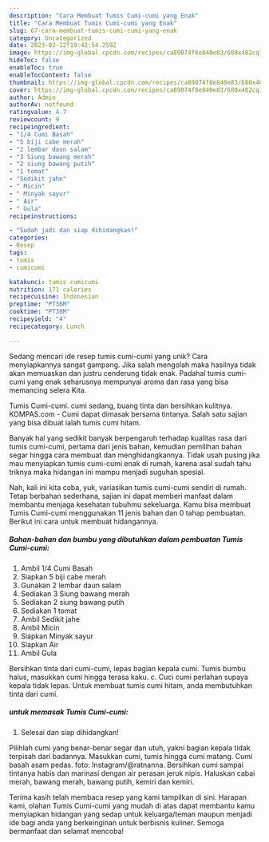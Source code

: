 ```yaml
---
description: "Cara Membuat Tumis Cumi-cumi yang Enak"
title: "Cara Membuat Tumis Cumi-cumi yang Enak"
slug: 67-cara-membuat-tumis-cumi-cumi-yang-enak
category: Uncategorized
date: 2023-02-12T19:42:54.259Z
image: https://img-global.cpcdn.com/recipes/ca89074f8e840e83/680x482cq70/tumis-cumi-cumi-foto-resep-utama.jpg
hideToc: false
enableToc: true
enableTocContent: false
thumbnail: https://img-global.cpcdn.com/recipes/ca89074f8e840e83/680x482cq70/tumis-cumi-cumi-foto-resep-utama.jpg
cover: https://img-global.cpcdn.com/recipes/ca89074f8e840e83/680x482cq70/tumis-cumi-cumi-foto-resep-utama.jpg
author: Admin
authorAv: notfound
ratingvalue: 4.7
reviewcount: 9
recipeingredient:
- "1/4 Cumi Basah"
- "5 biji cabe merah"
- "2 lembar daun salam"
- "3 Siung bawang merah"
- "2 siung bawang putih"
- "1 tomat"
- "Sedikit jahe"
- " Micin"
- " Minyak sayur"
- " Air"
- " Gula"
recipeinstructions:

- "Sudah jadi dan siap dihidangkan!"
categories:
- Resep
tags:
- tumis
- cumicumi

katakunci: tumis cumicumi 
nutrition: 171 calories
recipecuisine: Indonesian
preptime: "PT36M"
cooktime: "PT30M"
recipeyield: "4"
recipecategory: Lunch

---
```





Sedang mencari ide resep tumis cumi-cumi yang unik? Cara menyiapkannya sangat gampang. Jika salah mengolah maka hasilnya tidak akan memuaskan dan justru cenderung tidak enak. Padahal tumis cumi-cumi yang enak seharusnya mempunyai aroma dan rasa yang bisa memancing selera Kita.





Tumis Cumi-cumi. cumi sedang, buang tinta dan bersihkan kulitnya. KOMPAS.com - Cumi dapat dimasak bersama tintanya. Salah satu sajian yang bisa dibuat ialah tumis cumi hitam.

Banyak hal yang sedikit banyak berpengaruh terhadap kualitas rasa dari tumis cumi-cumi, pertama dari jenis bahan, kemudian pemilihan bahan segar hingga cara membuat dan menghidangkannya. Tidak usah pusing jika mau menyiapkan tumis cumi-cumi enak di rumah, karena asal sudah tahu triknya maka hidangan ini mampu menjadi suguhan spesial.






Nah, kali ini kita coba, yuk, variasikan tumis cumi-cumi sendiri di rumah. Tetap berbahan sederhana, sajian ini dapat memberi manfaat dalam membantu menjaga kesehatan tubuhmu sekeluarga. Kamu bisa membuat Tumis Cumi-cumi menggunakan 11 jenis bahan dan 0 tahap pembuatan. Berikut ini cara untuk membuat hidangannya.

<!--inarticleads1-->

##### Bahan-bahan dan bumbu yang dibutuhkan dalam pembuatan Tumis Cumi-cumi:

1. Ambil 1/4 Cumi Basah
1. Siapkan 5 biji cabe merah
1. Gunakan 2 lembar daun salam
1. Sediakan 3 Siung bawang merah
1. Sediakan 2 siung bawang putih
1. Sediakan 1 tomat
1. Ambil Sedikit jahe
1. Ambil  Micin
1. Siapkan  Minyak sayur
1. Siapkan  Air
1. Ambil  Gula


Bersihkan tinta dari cumi-cumi, lepas bagian kepala cumi. Tumis bumbu halus, masukkan cumi hingga terasa kaku. c. Cuci cumi perlahan supaya kepala tidak lepas. Untuk membuat tumis cumi hitam, anda membutuhkan tinta dari cumi. 

<!--inarticleads2-->

#####  untuk memasak Tumis Cumi-cumi:


1. Selesai dan siap dihidangkan!

Pilihlah cumi yang benar-benar segar dan utuh, yakni bagian kepala tidak terpisah dari badannya. Masukkan cumi, tumis hingga cumi matang. Cumi basah asam pedas. foto: Instagram/@ratnanna. Bersihkan cumi sampai tintanya habis dan marinasi dengan air perasan jeruk nipis. Haluskan cabai merah, bawang merah, bawang putih, kemiri dan kemiri. 

Terima kasih telah membaca resep yang kami tampilkan di sini. Harapan kami, olahan Tumis Cumi-cumi yang mudah di atas dapat membantu kamu menyiapkan hidangan yang sedap untuk keluarga/teman maupun menjadi ide bagi anda yang berkeinginan untuk berbisnis kuliner. Semoga bermanfaat dan selamat mencoba!
